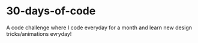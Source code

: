 # 30-days-of-code
A code challenge where I code everyday for a month and learn new design tricks/animations evryday!
